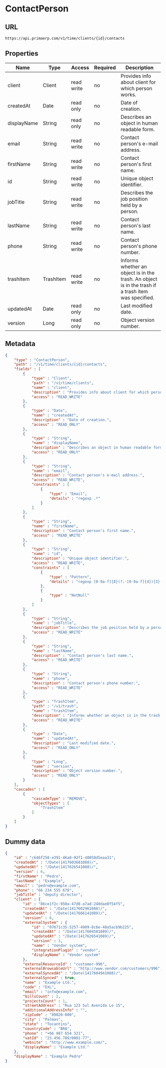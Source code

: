 ContactPerson
==

## URL

	https://api.primaerp.com/v1/time/clients/{id}/contacts

## Properties

| Name        | Type      | Access     | Required                                                               | Description                                                                                         |
|-------------|-----------|------------|------------------------------------------------------------------------|-----------------------------------------------------------------------------------------------------|
| client      | Client    | read write | no                                                                     | Provides info about client for which person works.                                                  |
| createdAt   | Date      | read only  | no                                                                     | Date of creation.                                                                                   |
| displayName | String    | read only  | no                                                                     | Describes an object in human readable form.                                                         |
| email       | String    | read write | no                                                                     | Contact person's e-mail address.                                                                    |
| firstName   | String    | read write | no                                                                     | Contact person's first name.                                                                        |
| id          | String    | read write | no                                                                     | Unique object identifier.                                                                           |
| jobTitle    | String    | read write | no                                                                     | Describes the job position held by a person.                                                        |
| lastName    | String    | read write | no                                                                     | Contact person's last name.                                                                         |
| phone       | String    | read write | no                                                                     | Contact person's phone number.                                                                      |
| trashItem   | TrashItem | read write | no                                                                     | Informs whether an object is in the trash. An object is in the trash if a trash item was specified. |
| updatedAt   | Date      | read only  | no                                                                     | Last modified date.                                                                                 |
| version     | Long      | read only  | no                                                                     | Object version number.                                                                              |

## Metadata

```JSON
{
	"type" : "ContactPerson",
	"path" : "/v1/time/clients/{id}/contacts",
	"fields" : [
		{
			"type" : "Client",
			"path" : "/v1/time/clients",
			"name" : "client",
			"description" : "Provides info about client for which person works.",
			"access" : "READ_WRITE"
		},
		{
			"type" : "Date",
			"name" : "createdAt",
			"description" : "Date of creation.",
			"access" : "READ_ONLY"
		},
		{
			"type" : "String",
			"name" : "displayName",
			"description" : "Describes an object in human readable form.",
			"access" : "READ_ONLY"
		},
		{
			"type" : "String",
			"name" : "email",
			"description" : "Contact person's e-mail address.",
			"access" : "READ_WRITE",
			"constraints" : [
				{
					"type" : "Email",
					"details" : "regexp .*"
				}
			]
		},
		{
			"type" : "String",
			"name" : "firstName",
			"description" : "Contact person's first name.",
			"access" : "READ_WRITE"
		},
		{
			"type" : "String",
			"name" : "id",
			"description" : "Unique object identifier.",
			"access" : "READ_WRITE",
			"constraints" : [
				{
					"type" : "Pattern",
					"details" : "regexp [0-9a-f]{8}(?:-[0-9a-f]{4}){3}-[0-9a-f]{12}"
				},
				{
					"type" : "NotNull"
				}
			]
		},
		{
			"type" : "String",
			"name" : "jobTitle",
			"description" : "Describes the job position held by a person.",
			"access" : "READ_WRITE"
		},
		{
			"type" : "String",
			"name" : "lastName",
			"description" : "Contact person's last name.",
			"access" : "READ_WRITE"
		},
		{
			"type" : "String",
			"name" : "phone",
			"description" : "Contact person's phone number.",
			"access" : "READ_WRITE"
		},
		{
			"type" : "TrashItem",
			"path" : "/v1/trash",
			"name" : "trashItem",
			"description" : "Informs whether an object is in the trash. An object is in the trash if a trash item was specified.",
			"access" : "READ_WRITE"
		},
		{
			"type" : "Date",
			"name" : "updatedAt",
			"description" : "Last modified date.",
			"access" : "READ_ONLY"
		},
		{
			"type" : "Long",
			"name" : "version",
			"description" : "Object version number.",
			"access" : "READ_ONLY"
		}
	],
	"cascades" : [
		{
			"cascadeType" : "REMOVE",
			"objectTypes" : [
				"TrashItem"
			]
		}
	]
}
```

## Dummy data

```JSON
{
	"id" : "c646f258-e391-46a8-92f1-48058d5eaa31",
	"createdAt" : "/Date(1417603681088)/",
	"updatedAt" : "/Date(1417626541088)/",
	"version" : 6,
	"firstName" : "Pedro",
	"lastName" : "Examplo",
	"email" : "pedro@example.com",
	"phone" : "66 234 555 678",
	"jobTitle" : "deputy director",
	"client" : {
		"id" : "86ce1f2c-950a-47d8-a7ad-240dae0f54f5",
		"createdAt" : "/Date(1417602961088)/",
		"updatedAt" : "/Date(1417666141089)/",
		"version" : 6,
		"externalSystem" : {
			"id" : "07671c35-5257-4909-8c6e-40a5acb9b225",
			"createdAt" : "/Date(1417604581089)/",
			"updatedAt" : "/Date(1417626541089)/",
			"version" : 3,
			"name" : "Vendor system",
			"integrationPlugin" : "vendor",
			"displayName" : "Vendor system"
		},
		"externalResourceId" : "customer-996",
		"externalBrowsableUrl" : "http://www.vendor.com/customers/996",
		"externalSyncedAt" : "/Date(1417604941088)/",
		"externalSynced" : true,
		"name" : "Example Ltd.",
		"code" : "EXL",
		"email" : "info@example.com",
		"billsCount" : 2,
		"projectsCount" : 1,
		"streetAddress" : "Rua 123 Sul Avenida Lo 15",
		"additionalAddressInfo" : "",
		"zipCode" : "89020-000",
		"city" : "Palmas",
		"state" : "Tocantins",
		"countryCode" : "BRA",
		"phone" : "+66 987 654 321",
		"vatId" : "23.456.789/0001-77",
		"website" : "http://www.example.com/",
		"displayName" : "Example Ltd."
	},
	"displayName" : "Examplo Pedro"
}
```
